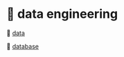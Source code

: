 # :ribbon: data engineering

:gem: <a href="./data%20engineering/data.md">data</a>

:gem: <a href="./data%20engineering/database.md">database</a>

<!-- :gem: [programming language](./data%20engineering/programming%20language.md) <br> -->

